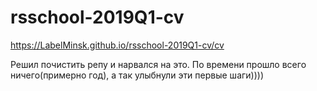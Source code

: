 # rsschool-2019Q1-cv
https://LabelMinsk.github.io/rsschool-2019Q1-cv/cv

Решил почистить репу и нарвался на это.
По времени прошло всего ничего(примерно год), а так улыбнули эти первые шаги))))
